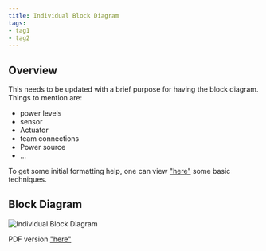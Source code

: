 ```yaml
---
title: Individual Block Diagram
tags:
- tag1
- tag2
---
```


## Overview
This needs to be updated with a brief purpose for having the block diagram.
Things to mention are:
* power levels
* sensor
* Actuator
* team connections
* Power source
* ...

To get some initial formatting help, one can view ["here"](https://embedded-systems-design.github.io/EGR304DataSheetTemplate/Appendix/basic-markdown-examples/) some basic techniques.


## Block Diagram 

![Individual Block Diagram ](https://github.com/user-attachments/assets/ff4512bf-494d-4d0c-8d3b-b573a8e882b0)

PDF version ["here"](https://github.com/user-attachments/files/23138731/EGR304_individualblockdiagram.drawio.pdf)
